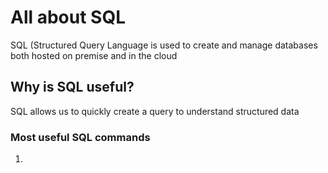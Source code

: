 # All about SQL
SQL (Structured Query Language is used to create and manage databases both hosted on premise and in the cloud

## Why is SQL useful?
SQL allows us to quickly create a query to understand structured data

### Most useful SQL commands
1. 
